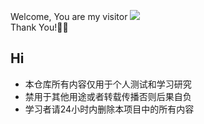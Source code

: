  Welcome, You are my visitor     ![](http://profile-counter.glitch.me/keywos/count.svg)  
 Thank You!🎉🎉
## Hi

* 本仓库所有内容仅用于个人测试和学习研究
* 禁用于其他用途或者转载传播否则后果自负
* 学习者请24小时内删除本项目中的所有内容




